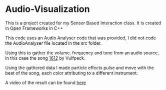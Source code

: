 # Audio-Visualization

This is a project created for my Sensor Based Interaction class. It is created in Open Frameworks in C++

This code uses an Audio Analyser code that was provided, I did not code the AudioAnalyser file located in the src folder.

Using this to gather the volume, frequency and tone from an audio source, in this case the song [1612](https://www.youtube.com/watch?v=jRHQPG1xd9o) by Vulfpeck.

Using the gathered data I made particle effects pulse and move with the beat of the song, each color attributing to a different instrument.

A video of the result can be found [here](https://www.youtube.com/watch?v=k0-dpe_FU68)
